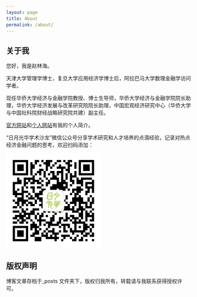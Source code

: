 ```yaml
---
layout: page
title: About
permalink: /about/
---
```

## 关于我

您好，我是赵林海。

天津大学管理学博士，复旦大学应用经济学博士后，阿拉巴马大学数理金融学访问学者。

现任华侨大学经济与金融学院教授、博士生导师，华侨大学经济与金融学院院长助理，华侨大学经济发展与改革研究院院长助理，中国宏观经济研究中心（华侨大学与中国社科院财经战略研究院共建）副主任。

[官方网站](https://sxy.hqu.edu.cn/info/1020/1419.htm)和[个人网站](https://longmen168.github.io/longmen168)有我的个人简介。

“日月光华学术沙龙”微信公众号分享学术研究和人才培养的点滴经验，记录对热点经济金融问题的思考，欢迎扫码添加：

![二维码](https://raw.githubusercontent.com/longmen168/longmen168.github.io/main/images/gongzhonghao.jpg)

## 版权声明

博客文章存档于_posts 文件夹下，版权归我所有，转载请与我联系获得授权许可。

<!--
    This is the base Jekyll theme. You can find out more info about customizing your Jekyll theme, as well as basic Jekyll usage documentation at [jekyllrb.com](https://jekyllrb.com/)

    You can find the source code for Minima at GitHub:
    [jekyll][jekyll-organization] /
    [minima](https://github.com/jekyll/minima)

    You can find the source code for Jekyll at GitHub:
    [jekyll][jekyll-organization] /
    [jekyll](https://github.com/jekyll/jekyll)

    [jekyll-organization]: https://github.com/jekyll
-->
